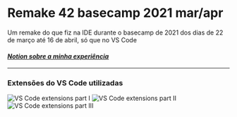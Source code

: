 # Remake 42 basecamp 2021 mar/apr
Um remake do que fiz na IDE durante o basecamp de 2021 dos dias de 22 de março até 16 de abril, só que no VS Code
#### [_Notion sobre a minha experiência_](https://www.notion.so/42-mar-o-abril-2021-d975c7f92ba4414eb94ae0151fc4ad10)

---------
### Extensões do VS Code utilizadas
![VS Code extensions part I](https://user-images.githubusercontent.com/81233149/116423141-cacb4c80-a816-11eb-9660-384cd73f55ff.png) ![VS Code extensions part II](https://user-images.githubusercontent.com/81233149/116424075-9a37e280-a817-11eb-91e2-3e53f4e735f3.png) ![VS Code extensions part III](https://user-images.githubusercontent.com/81233149/116424187-af147600-a817-11eb-87c7-2073f9866ba1.png)
